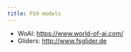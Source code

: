 ```yaml
---
title: FS9 models
---
```


- WoAI: <https://www.world-of-ai.com/>
- Gliders:  <http://www.fsglider.de>